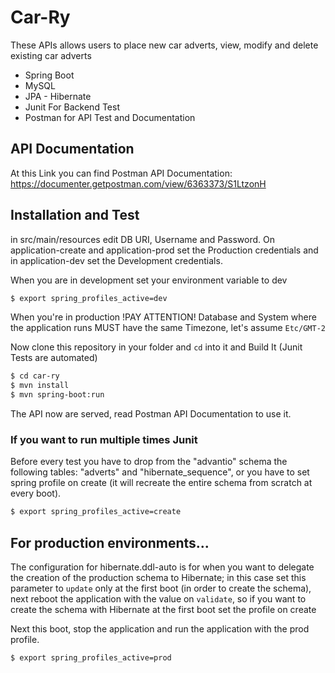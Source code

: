 # Car-Ry

These APIs allows users to place new car adverts, view, modify and delete existing car adverts

  - Spring Boot
  - MySQL
  - JPA - Hibernate
  - Junit For Backend Test
  - Postman for API Test and Documentation

## API Documentation
At this Link you can find Postman API Documentation: https://documenter.getpostman.com/view/6363373/S1LtzonH

## Installation and Test
in src/main/resources edit DB URI, Username and Password. 
On application-create and application-prod set the Production credentials and in application-dev set the Development credentials.

When you are in development set your environment variable to dev

```sh
$ export spring_profiles_active=dev
```
When you're in production
!PAY ATTENTION!
Database and System where the application runs MUST have the same Timezone, let's assume ``Etc/GMT-2``

Now clone this repository in your folder and 
``cd`` 
into it and Build It (Junit Tests are automated)

```sh
$ cd car-ry
$ mvn install
$ mvn spring-boot:run
```

The API now are served, read Postman API Documentation to use it.
### If you want to run multiple times Junit
Before every test you have to drop from the "advantio" schema the following tables: "adverts" and "hibernate_sequence", or you have to set spring profile on create (it will recreate the entire schema from scratch at every boot).
```sh
$ export spring_profiles_active=create
```
## For production environments...

The configuration for hibernate.ddl-auto is for when you want to delegate the creation of the production schema to Hibernate; in this case set this parameter to ``update``
only at the first boot (in order to create the schema), next reboot the application with the value on ``validate``, so if you want to create the schema with Hibernate at the first boot set the profile on create


Next this boot, stop the application and run the application with the prod profile.

```sh
$ export spring_profiles_active=prod
```
